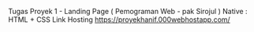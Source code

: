 Tugas Proyek 1 - Landing Page ( Pemograman Web - pak Sirojul )
Native : HTML + CSS 
Link Hosting 
https://proyekhanif.000webhostapp.com/
